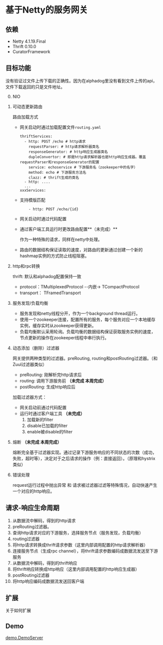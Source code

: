 # 基于Netty的服务网关

## 依赖
* Netty 4.1.19.Final
* Thrift 0.10.0
* CuratorFramework

## 目标功能

没有验证过文件上传下载的正确性。因为在alphadog里没有看到文件上传的api，文件下载返回的只是文件地址。

0. NIO

1. 可动态更新路由

	路由加载方式
	* 网关启动时通过加载配置文件`routing.yaml`
		
		```
		thriftServices:
  		  - http: POST /echo # http请求
	    	requestParser: # http请求解析器类名
    		responseGenerator: # http响应生成器类名
    		dupleConvertor: # 即是http请求解析器也是http响应生成器。覆盖requestParser和responseGenerator的配置
    		service: echoservice # 下游服务名（zookeeper中的名字）
		    method: echo # 下游服务方法名
		    clazz: # thrift生成的类名
		  - http: ....
		  ...
		xxxServices:

		```
	* 支持模版匹配
		```
			- http: POST /echo/{id}
		```
	* 网关启动时通过代码配置
	* 通过客户端工具运行时更改路由配置**（未完成）**
	
		作为一种特殊的请求，同样在netty中处理。
	* 路由的数据结构保证读取的速度，对路由的更新通过创建一个新的hashmap实例的方式防止线程阻塞。

2. http和rpc转换

	thrift: 默认和alphadog配置保持一致
	* protocol：TMultiplexedProtocol --内嵌-> TCompactProtocol
	* transport： TFramedTransport
	
3. 服务发现/负载均衡

	* 服务发现和netty线程分开，作为一个background thread运行。
	* 使用一个zookeeper连接，配置所有的服务，每个服务对应一个本地缓存实例，缓存实时从zookeeper获得更新。
	* 负载均衡默认采用轮询。负载均衡的数据结构保证获取服务实例的速度，节点更新的操作在zookeeper线程中串行执行。

4. 动态添加（删除）过滤器
	
	网关提供两种类型的过滤器。preRouting, routing和postRouting过滤器。（和Zuul过滤器类似）
	* preRouting: 刚解析完http请求后
	* routing: 调用下游服务前  **（未完成 本周完成）**
	* postRouting: 生成http响应后
	
	加载过滤器方式：
	* 网关启动前通过代码配置
	* 运行时通过客户端工具  **（未完成）**
		1. 加载新的filter
		2. disable已加载的filter
		3. enable被disable的filter
	
5. 熔断 **（未完成 本周完成）**
	
	熔断完全基于过滤器实现。通过记录下游服务响应的不同状态的次数（成功，失败，超时等），决定对于之后请求的操作（例：直接返回）。（原理和hystrix类似）

6. 错误处理
	
	request运行过程中抛出异常 和 请求被过滤器过滤等特殊情况，自动快速产生一个对应的http响应。

## 请求-响应生命周期
1. 从数据流中解码，得到的http请求
2. preRouting过滤器。
3. 查询http请求对应的下游服务，选择服务节点（服务发现，负载均衡）
4. routing过滤器
5. 将http请求转换成thrift请求参数（这里内部调用配置的http请求解析器）
6. 连接服务节点（生成rpc channel），将thrift请求参数编码成数据流发送至下游服务
7. 从数据流中解码，得到的thrift响应
8. 将thrift响应转换成http响应（这里内部调用配置的http响应生成器）
9. postRouting过滤器
10. 将http响应编码成数据流发送回客户端

<!--
1. **请求路由和服务发现** 接受客户端http请求，通过配置好的路由信息启动路由，找到http请求定义`HttpRequestDef`在路由中找到对应的下游服务信息`RpcInvokerDef`：rpc协议，服务名，方法名，数据转换器。 然后通过服务发现获取服务地址等其他信息，创建`RpcInvoker`实例。
2. **Http请求转换成RPC参数** 这个部分由业务逻辑决定，继承 `FullHttpRequestParser` 实现无状态的转换器。在`HttpParamConvertor`中被调用。
3. **连接下游服务，创建RPC channel** `RpcInvoker.connectAsync()`
4. **序列化RPC请求** `ThriftEncoder`
5. **反序列化RPC响应** `ThriftDecoder
6. **写回Http channel**  `RpcFinalHandler`
7. **RPC结果转换成Http响应** 这个部分也有业务逻辑决定，继承`FullHttpResponseGenerator` 实现，在`ResultHttpConvertor`中被调用。-->

## 扩展
关于如何扩展
## Demo
[demo.DemoServer](./src/main/java/demo/DemoServer.java)


<!--## 运行
1. 启动`examples.thrift_service.ThriftEchoServer` 端口hardcode为9090
2. 启动`sgw.NettyGatewayServer`  默认绑定8080端口，目前service discovery是hardcode的，直接会连接到localhosst:9090
3. http客户端POST http://localhost:8080/aaa 请求体附上一端字符串string
4. http响应体："This is return result: " + string

-->
